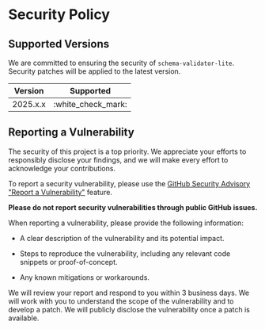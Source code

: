 # Security Policy

## Supported Versions

We are committed to ensuring the security of `schema-validator-lite`. Security patches will be applied to the latest version.

| Version | Supported |
| --- | --- |
| 2025.x.x | :white\_check\_mark: |

## Reporting a Vulnerability

The security of this project is a top priority. We appreciate your efforts to responsibly disclose your findings, and we will make every effort to acknowledge your contributions.

To report a security vulnerability, please use the [GitHub Security Advisory "Report a Vulnerability"](https://github.com/mamedul/schema-validator-lite/security/advisories/new "null") feature.

**Please do not report security vulnerabilities through public GitHub issues.**

When reporting a vulnerability, please provide the following information:

*   A clear description of the vulnerability and its potential impact.
    
*   Steps to reproduce the vulnerability, including any relevant code snippets or proof-of-concept.
    
*   Any known mitigations or workarounds.
    

We will review your report and respond to you within 3 business days. We will work with you to understand the scope of the vulnerability and to develop a patch. We will publicly disclose the vulnerability once a patch is available.